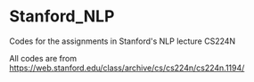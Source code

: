 # Stanford_NLP
Codes for the assignments in Stanford's NLP lecture CS224N 

All codes are from https://web.stanford.edu/class/archive/cs/cs224n/cs224n.1194/
